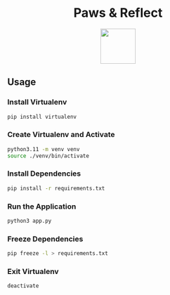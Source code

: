<div style="display: flex; justify-content: center;">
  <h1> Paws & Reflect </h1>
</div>

<div style="display: flex; justify-content: center;">
  <img src="https://media.tenor.com/w_xkJNZpzhgAAAAM/goofy.gif" width="80" height="80">
</div>

## Usage

### Install Virtualenv

```bash
pip install virtualenv
```

### Create Virtualenv and Activate

```bash
python3.11 -m venv venv
source ./venv/bin/activate
```

### Install Dependencies

```bash
pip install -r requirements.txt
```

### Run the Application

```bash
python3 app.py
```

### Freeze Dependencies

```bash
pip freeze -l > requirements.txt
```

### Exit Virtualenv

```bash
deactivate
```
